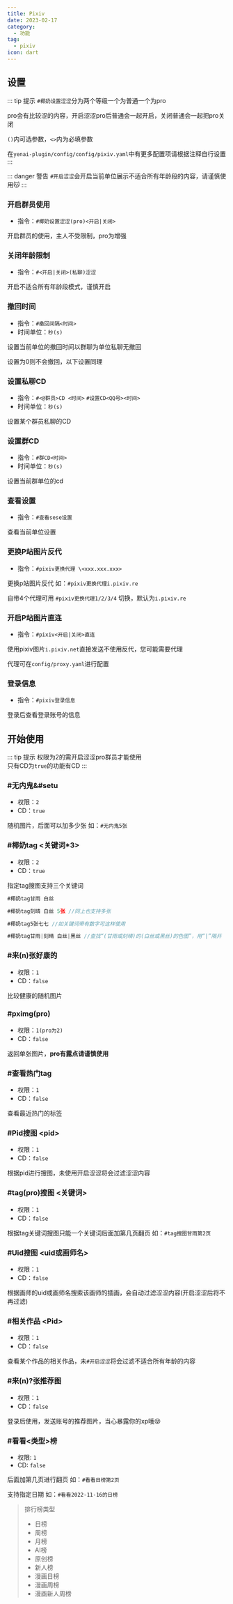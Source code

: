 ```yaml
---
title: Pixiv
date: 2023-02-17
category:
  - 功能
tag:
  - pixiv
icon: dart
---
```


 

## 设置

::: tip 提示
`#椰奶设置涩涩`分为两个等级一个为普通一个为pro

pro会有比较涩的内容，开启涩涩pro后普通会一起开启，关闭普通会一起把pro关闭

`()`内可选参数，`<>`内为必填参数

在`yenai-plugin/config/config/pixiv.yaml`中有更多配置项请根据注释自行设置
:::

::: danger 警告
`#开启涩涩`会开启当前单位展示不适合所有年龄段的内容，请谨慎使用😽
:::

### 开启群员使用
- 指令：`#椰奶设置涩涩(pro)<开启|关闭>`

开启群员的使用，主人不受限制，pro为增强

### 关闭年龄限制
- 指令：`#<开启|关闭>(私聊)涩涩`

开启不适合所有年龄段模式，谨慎开启

### 撤回时间
- 指令：`#撤回间隔<时间>`
- 时间单位：`秒(s)`

设置当前单位的撤回时间以群聊为单位私聊无撤回

设置为0则不会撤回，以下设置同理

### 设置私聊CD
- 指令：`#<@群员>CD <时间>` `#设置CD<QQ号><时间>`
- 时间单位：`秒(s)`

设置某个群员私聊的CD

### 设置群CD
- 指令：`#群CD<时间>`
- 时间单位：`秒(s)`

设置当前群单位的cd

### 查看设置
- 指令：`#查看sese设置`
  
查看当前单位设置

### 更换P站图片反代
- 指令：`#pixiv更换代理 \<xxx.xxx.xxx>`

更换p站图片反代 如：`#pixiv更换代理i.pixiv.re`

自带4个代理可用 `#pixiv更换代理1/2/3/4` 切换，默认为`i.pixiv.re`

### 开启P站图片直连
- 指令：`#pixiv<开启|关闭>直连`

使用pixiv图片`i.pixiv.net`直接发送不使用反代，您可能需要代理

代理可在`config/proxy.yaml`进行配置

### 登录信息<Badge type="tip" text="需登录" />
- 指令：`#pixiv登录信息`
  
登录后查看登录账号的信息

## 开始使用

::: tip 提示
权限为2的需开启涩涩pro群员才能使用<br>
只有CD为`true`的功能有CD
:::

### #无内鬼&#setu 
  - 权限：`2`
  - CD：`true`

随机图片，后面可以加多少张 如：`#无内鬼5张`

### #椰奶tag \<关键词*3>
  - 权限：`2`
  - CD：`true`

指定tag搜图支持三个关键词
```js
#椰奶tag甘雨 白丝 

#椰奶tag刻晴 白丝 5张 //同上也支持多张

#椰奶tag5张七七 //如关键词带有数字可这样使用

#椰奶tag甘雨|刻晴 白丝|黑丝 //查找“(甘雨或刻晴)的(白丝或黑丝)的色图”，用“|”隔开
```

### #来(n)张好康的
  - 权限：`1`
  - CD：`false`

比较健康的随机图片

### #pximg(pro)
  - 权限：`1(pro为2)`
  - CD：`false`

返回单张图片，**pro有露点请谨慎使用**

### #查看热门tag
  - 权限：`1`
  - CD：`false`
  
查看最近热门的标签

### #Pid搜图 \<pid>
  - 权限：`1`
  - CD：`false`

根据pid进行搜图，未使用开启涩涩将会过滤涩涩内容

### #tag(pro)搜图 \<关键词>
  - 权限：`1`
  - CD：`false`

根据tag关键词搜图只能一个关键词后面加第几页翻页 如：`#tag搜图甘雨第2页`

### #Uid搜图 \<uid或画师名>
  - 权限：`1`
  - CD：`false`

根据画师的uid或画师名搜索该画师的插画，会自动过滤涩涩内容(开启涩涩后将不再过滤)

### #相关作品 \<Pid>
  - 权限：`1`
  - CD：`false`

查看某个作品的相关作品，未`#开启涩涩`将会过滤不适合所有年龄的内容

### #来(n)?张推荐图<Badge type="tip" text="需登录" />
  - 权限：`1`
  - CD：`false`

登录后使用，发送账号的推荐图片，当心暴露你的xp哦😝

### #看看\<类型>榜
  - 权限: `1`
  - CD: `false`

后面加第几页进行翻页 如：`#看看日榜第2页`

支持指定日期 如：`#看看2022-11-16的日榜`

> 排行榜类型
>
> - 日榜
> - 周榜
> - 月榜
> - AI榜
> - 原创榜
> - 新人榜
> - 漫画日榜
> - 漫画周榜
> - 漫画新人周榜
